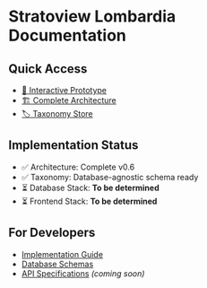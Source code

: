 # Stratoview Lombardia Documentation

## Quick Access

- [📱 Interactive Prototype](https://[username].github.io/stratoview-lombardia-documentazione/mockup/)
- [🏗️ Complete Architecture](https://[username].github.io/stratoview-lombardia-documentazione/architecture/)
- [🏷️ Taxonomy Store](https://[username].github.io/stratoview-lombardia-documentazione/taxonomy/)

## Implementation Status

- ✅ Architecture: Complete v0.6
- ✅ Taxonomy: Database-agnostic schema ready
- ⏳ Database Stack: **To be determined**
- ⏳ Frontend Stack: **To be determined**

## For Developers

- [Implementation Guide](./IMPLEMENTATION.md)
- [Database Schemas](./taxonomy/)
- [API Specifications](./API.md) _(coming soon)_
